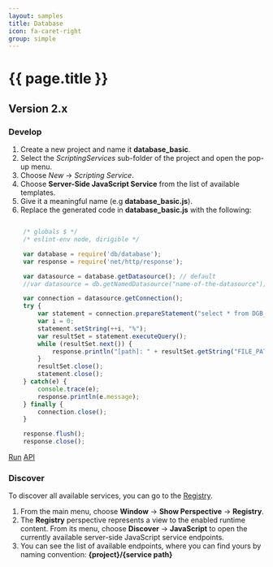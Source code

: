 ```yaml
---
layout: samples
title: Database
icon: fa-caret-right
group: simple
---
```


{{ page.title }}
===

Version 2.x
---

### Develop


1. Create a new project and name it **database_basic**.
2. Select the *ScriptingServices* sub-folder of the project and open the pop-up menu.
3. Choose *New* -> *Scripting Service*.
4. Choose **Server-Side JavaScript Service** from the list of available templates.
5. Give it a meaningful name (e.g **database_basic.js**).
6. Replace the generated code in **database_basic.js** with the following:

```javascript

	/* globals $ */
	/* eslint-env node, dirigible */

	var database = require('db/database');
	var response = require('net/http/response');

	var datasource = database.getDatasource(); // default
	//var datasource = db.getNamedDatasource("name-of-the-datasource");

	var connection = datasource.getConnection();
	try {
		var statement = connection.prepareStatement("select * from DGB_FILES where FILE_PATH like ?");
		var i = 0;
		statement.setString(++i, "%");
		var resultSet = statement.executeQuery();
		while (resultSet.next()) {
			response.println("[path]: " + resultSet.getString("FILE_PATH"));
		}
		resultSet.close();
		statement.close();
	} catch(e) {
		console.trace(e);
		response.println(e.message);
	} finally {
		connection.close();
	}

	response.flush();
	response.close();

```

<div class="btn-toolbar pull-right">
	<a class="btn btn-warning" href="http://dirigible.eclipse.org/services/web/registry/anonymous.html?git=https://github.com/dirigiblelabs/sample_db_database_basic.git">Run</a>
	<a class="btn btn-info" href="http://www.dirigible.io/api/database.html">API</a>
</div>

### Discover

To discover all available services, you can go to the [Registry](../help/registry.html).

1. From the main menu, choose **Window** -> **Show Perspective** -> **Registry**.
2. The **Registry** perspective represents a view to the enabled runtime content. From its menu, choose **Discover** -> **JavaScript** to open the currently available server-side JavaScript service endpoints.
3. You can see the list of available endpoints, where you can find yours by naming convention: **{project}/{service path}**
